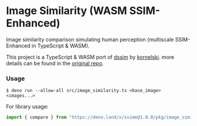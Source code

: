 Image Similarity (WASM SSIM-Enhanced)
===

Image similarity comparison simulating human perception (multiscale SSIM-Enhanced in TypeScript & WASM).

This project is a TypeScript & WASM port of [dssim](https://github.com/kornelski/dssim) by [kornelski](https://github.com/kornelski). more details can be found in the [original repo](https://github.com/kornelski/dssim).

### Usage

```shell
$ deno run --allow-all src/image_similarity.ts <base_image> <images...>
```

For library usage:

```ts
import { compare } from "https://deno.land/x/ssime@1.0.0/pkg/image_similarity.js";
```
